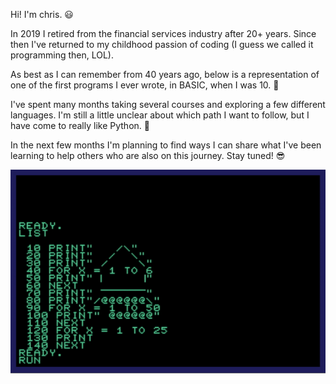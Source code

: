 Hi! I'm chris. 😃

In 2019 I retired from the financial services industry after 20+ years. Since then I've returned to my childhood passion of coding (I guess we called it programming then, LOL). 

As best as I can remember from 40 years ago, below is a representation of one of the first programs I ever wrote, in BASIC, when I was 10. 🚀

I've spent many months taking several courses and exploring a few different languages. I'm still a little unclear about which path I want to follow, but I have come to really like Python. 🐍

In the next few months I'm planning to find ways I can share what I've been learning to help others who are also on this journey. Stay tuned! 😎

<p align="center">
  <img src="https://github.com/chriswilkinsoncodes/chriswilkinsoncodes/blob/master/rocket.gif">
</p>
